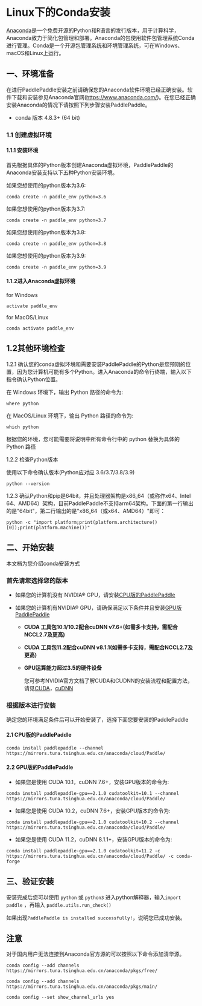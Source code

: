 # Linux下的Conda安装

[Anaconda](https://www.anaconda.com/)是一个免费开源的Python和R语言的发行版本，用于计算科学，Anaconda致力于简化包管理和部署。Anaconda的包使用软件包管理系统Conda进行管理。Conda是一个开源包管理系统和环境管理系统，可在Windows、macOS和Linux上运行。


## 一、环境准备

在进行PaddlePaddle安装之前请确保您的Anaconda软件环境已经正确安装。软件下载和安装参见Anaconda官网(https://www.anaconda.com/)。在您已经正确安装Anaconda的情况下请按照下列步骤安装PaddlePaddle。

* conda 版本 4.8.3+ (64 bit)


### 1.1 创建虚拟环境

#### 1.1.1 安装环境

首先根据具体的Python版本创建Anaconda虚拟环境，PaddlePaddle的Anaconda安装支持以下五种Python安装环境。


如果您想使用的python版本为3.6:

```
conda create -n paddle_env python=3.6
```

如果您想使用的python版本为3.7:

```
conda create -n paddle_env python=3.7
```

如果您想使用的python版本为3.8:

```
conda create -n paddle_env python=3.8
```

如果您想使用的python版本为3.9:

```
conda create -n paddle_env python=3.9
```


#### 1.1.2进入Anaconda虚拟环境

for Windows

```
activate paddle_env
```

for MacOS/Linux

```
conda activate paddle_env
```



## 1.2其他环境检查

1.2.1 确认您的conda虚拟环境和需要安装PaddlePaddle的Python是您预期的位置，因为您计算机可能有多个Python。进入Anaconda的命令行终端，输入以下指令确认Python位置。

在 Windows 环境下，输出 Python 路径的命令为:

```
where python
```

在 MacOS/Linux 环境下，输出 Python 路径的命令为:


```
which python
```

根据您的环境，您可能需要将说明中所有命令行中的 python 替换为具体的 Python 路径



1.2.2 检查Python版本

使用以下命令确认版本(Python应对应 3.6/3.7/3.8/3.9)

```
python --version
```


1.2.3 确认Python和pip是64bit，并且处理器架构是x86_64（或称作x64、Intel 64、AMD64）架构，目前PaddlePaddle不支持arm64架构。下面的第一行输出的是"64bit"，第二行输出的是"x86_64（或x64、AMD64）"即可：

```
python -c "import platform;print(platform.architecture()[0]);print(platform.machine())"
```



## 二、开始安装

本文档为您介绍conda安装方式

### 首先请您选择您的版本

* 如果您的计算机没有 NVIDIA® GPU，请安装[CPU版的PaddlePaddle](#cpu)

* 如果您的计算机有NVIDIA® GPU，请确保满足以下条件并且安装[GPU版PaddlePaddle](#gpu)

  * **CUDA 工具包10.1/10.2配合cuDNN v7.6+(如需多卡支持，需配合NCCL2.7及更高)**

  * **CUDA 工具包11.2配合cuDNN v8.1.1(如需多卡支持，需配合NCCL2.7及更高)**

  * **GPU运算能力超过3.5的硬件设备**

    您可参考NVIDIA官方文档了解CUDA和CUDNN的安装流程和配置方法，请见[CUDA](https://docs.nvidia.com/cuda/cuda-installation-guide-linux/)，[cuDNN](https://docs.nvidia.com/deeplearning/sdk/cudnn-install/)



### 根据版本进行安装

确定您的环境满足条件后可以开始安装了，选择下面您要安装的PaddlePaddle


#### 2.1 CPU版的PaddlePaddle

```
conda install paddlepaddle --channel https://mirrors.tuna.tsinghua.edu.cn/anaconda/cloud/Paddle/
```



#### 2.2 GPU版的PaddlePaddle


*  如果您是使用 CUDA 10.1，cuDNN 7.6+，安装GPU版本的命令为:

  ```
  conda install paddlepaddle-gpu==2.1.0 cudatoolkit=10.1 --channel https://mirrors.tuna.tsinghua.edu.cn/anaconda/cloud/Paddle/
  ```

*  如果您是使用 CUDA 10.2，cuDNN 7.6+，安装GPU版本的命令为:

  ```
  conda install paddlepaddle-gpu==2.1.0 cudatoolkit=10.2 --channel https://mirrors.tuna.tsinghua.edu.cn/anaconda/cloud/Paddle/
  ```


*  如果您是使用 CUDA 11.2，cuDNN 8.1.1+，安装GPU版本的命令为:

  ```
  conda install paddlepaddle-gpu==2.1.0 cudatoolkit=11.2 -c https://mirrors.tuna.tsinghua.edu.cn/anaconda/cloud/Paddle/ -c conda-forge
  ```



## **三、验证安装**

安装完成后您可以使用 `python` 或 `python3` 进入python解释器，输入`import paddle` ，再输入
 `paddle.utils.run_check()`

如果出现`PaddlePaddle is installed successfully!`，说明您已成功安装。



## 注意

对于国内用户无法连接到Anaconda官方源的可以按照以下命令添加清华源。


```
conda config --add channels https://mirrors.tuna.tsinghua.edu.cn/anaconda/pkgs/free/
```
```
conda config --add channels https://mirrors.tuna.tsinghua.edu.cn/anaconda/pkgs/main/
```
```
conda config --set show_channel_urls yes
```
